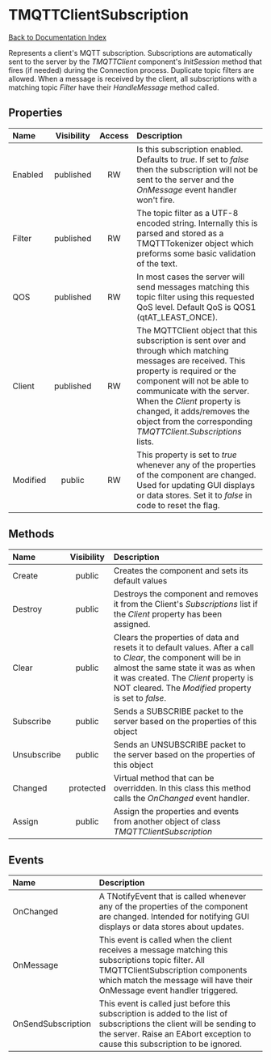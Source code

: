 # TMQTTClientSubscription

[Back to Documentation Index](Main.MD)

Represents a client's MQTT subscription. Subscriptions are automatically sent to the server by the _TMQTTClient_ component's _InitSession_ method that fires (if needed) during the Connection process. Duplicate topic filters are allowed. When a message is received by the client, all subscriptions with a matching topic _Filter_ have their _HandleMessage_ method called.

## Properties

Name | Visibility | Access | Description
:--- | :---: | :---: | :---
Enabled | published | RW | Is this subscription enabled. Defaults to *true*. If set to *false* then the subscription will not be sent to the server and the _OnMessage_ event handler won't fire.
Filter | published | RW | The topic filter as a UTF-8 encoded string. Internally this is parsed and stored as a TMQTTTokenizer object which preforms some basic validation of the text.
QOS | published | RW | In most cases the server will send messages matching this topic filter using this requested QoS level. Default QoS is QOS1 (qtAT_LEAST_ONCE).
Client | published | RW  | The MQTTClient object that this subscription is sent over and through which matching messages are received.  This property is required or the component will not be able to communicate with the server. When the _Client_ property is changed, it adds/removes the object from the corresponding _TMQTTClient.Subscriptions_ lists.
Modified | public | RW | This property is set to *true* whenever any of the properties of the component are changed. Used for updating GUI displays or data stores. Set it to *false* in code to reset the flag.

## Methods

Name | Visibility | Description
:--- | :---: | :---
Create | public | Creates the component and sets its default values
Destroy | public | Destroys the component and removes it from the Client's _Subscriptions_ list if the _Client_ property has been assigned.
Clear | public | Clears the properties of data and resets it to default values. After a call to _Clear_, the component will be in almost the same state it was as when it was created. The _Client_ property is NOT cleared. The _Modified_ property is set to *false*.
Subscribe | public | Sends a SUBSCRIBE packet to the server based on the properties of this object
Unsubscribe | public | Sends an UNSUBSCRIBE packet to the server based on the properties of this object
Changed | protected | Virtual method that can be overridden. In this class this method calls the _OnChanged_ event handler.
Assign | public | Assign the properties and events from another object of class _TMQTTClientSubscription_

## Events

Name | Description
:--- | :---
OnChanged | A TNotifyEvent that is called whenever any of the properties of the component are changed. Intended for notifying GUI displays or data stores about updates.
OnMessage | This event is called when the client receives a message matching this subscriptions topic filter. All TMQTTClientSubscription components which match the message will have their OnMessage event handler triggered.
OnSendSubscription | This event is called just before this subscription is added to the list of subscriptions the client will be sending to the server. Raise an EAbort exception to cause this subscription to be ignored.
